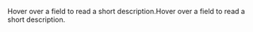 <span data-ttu-id="e1568-101">Hover over a field to read a short description.</span><span class="sxs-lookup"><span data-stu-id="e1568-101">Hover over a field to read a short description.</span></span>
